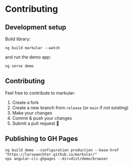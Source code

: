 # Contributing

## Development setup

Build library:

```shell
ng build markular --watch
```

and run the demo app:

```shell
ng serve demo
```

## Contributing

Feel free to contribute to markular:

1. Create a fork
2. Create a new branch from `release` (or `main` if not existing)
3. Make your changes
4. Commit & push your changes
5. Submit a pull request 🚀

## Publishing to GH Pages

```shell
ng build demo --configuration production --base-href "https://larswaechter.github.io/markular/"
npx angular-cli-ghpages --dir=dist/demo/browser                                                
```
